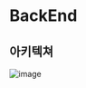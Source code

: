 # BackEnd
## 아키텍쳐
![image](https://github.com/user-attachments/assets/33f047dc-5523-4bf7-ab23-bafc47581768)
